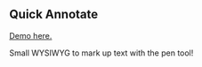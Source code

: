 ## Quick Annotate

[Demo here.](https://rodericasm.github.io/quick-annotate/)

Small WYSIWYG to mark up text with the pen tool!



